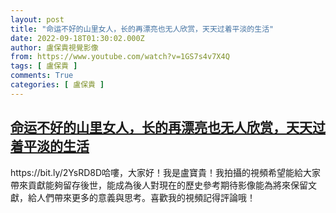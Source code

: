 ```yaml
---
layout: post
title: "命运不好的山里女人，长的再漂亮也无人欣赏，天天过着平淡的生活"
date: 2022-09-18T01:30:02.000Z
author: 盧保貴視覺影像
from: https://www.youtube.com/watch?v=1GS7s4v7X4Q
tags: [ 盧保貴 ]
comments: True
categories: [ 盧保貴 ]
---
```

<!--1663464602000-->
[命运不好的山里女人，长的再漂亮也无人欣赏，天天过着平淡的生活](https://www.youtube.com/watch?v=1GS7s4v7X4Q)
------

<div>
https://bit.ly/2YsRD8D哈嘍，大家好！我是盧寶貴！我拍攝的視頻希望能給大家帶來貢獻能夠留存後世，能成為後人對現在的歷史參考期待影像能為將來保留文獻，給人們帶來更多的意義與思考。喜歡我的視頻記得評論哦！
</div>
